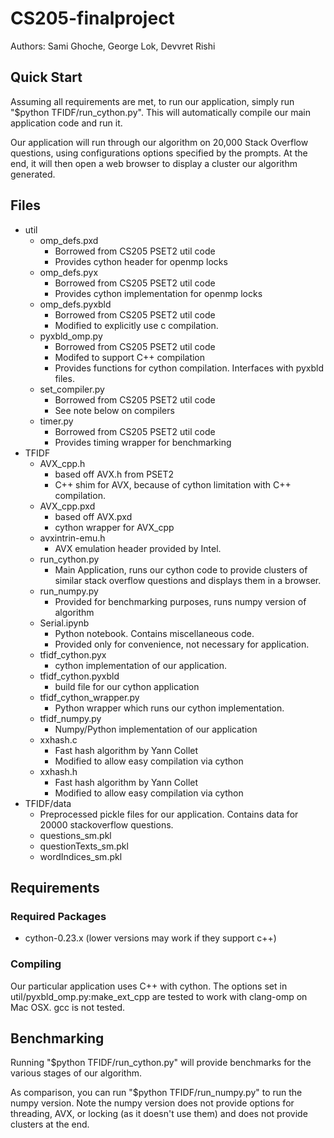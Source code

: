 # CS205-finalproject

Authors: Sami Ghoche, George Lok, Devvret Rishi

## Quick Start

Assuming all requirements are met, to run our application, simply run "$python TFIDF/run_cython.py". This will automatically compile our main application code and run it.

Our application will run through our algorithm on 20,000 Stack Overflow questions, using configurations options specified by the prompts. At the end, it will then open a web browser to display a cluster our algorithm generated.

## Files

* util
  * omp_defs.pxd
    * Borrowed from CS205 PSET2 util code
    * Provides cython header for openmp locks
  * omp_defs.pyx
    * Borrowed from CS205 PSET2 util code
    * Provides cython implementation for openmp locks
  * omp_defs.pyxbld
    * Borrowed from CS205 PSET2 util code
    * Modified to explicitly use c compilation.
  * pyxbld_omp.py
    * Borrowed from CS205 PSET2 util code
    * Modifed to support C++ compilation
    * Provides functions for cython compilation.  Interfaces with pyxbld files.
  * set_compiler.py
    * Borrowed from CS205 PSET2 util code
    * See note below on compilers
  * timer.py
    * Borrowed from CS205 PSET2 util code
    * Provides timing wrapper for benchmarking
* TFIDF
  * AVX_cpp.h
    * based off AVX.h from PSET2
    * C++ shim for AVX, because of cython limitation with C++ compilation.
  * AVX_cpp.pxd
    * based off AVX.pxd
    * cython wrapper for AVX_cpp
  * avxintrin-emu.h
    * AVX emulation header provided by Intel.
  * run_cython.py
    * Main Application, runs our cython code to provide clusters of similar stack overflow questions and displays them in a browser.
  * run_numpy.py
    * Provided for benchmarking purposes, runs numpy version of algorithm
  * Serial.ipynb
    * Python notebook.  Contains miscellaneous code.  
    * Provided only for convenience, not necessary for application.
  * tfidf_cython.pyx
    * cython implementation of our application.
  * tfidf_cython.pyxbld
    * build file for our cython application
  * tfidf_cython_wrapper.py
    * Python wrapper which runs our cython implementation.
  * tfidf_numpy.py
    * Numpy/Python implementation of our application
  * xxhash.c
    * Fast hash algorithm by Yann Collet
    * Modified to allow easy compilation via cython
  * xxhash.h
    * Fast hash algorithm by Yann Collet
    * Modified to allow easy compilation via cython
* TFIDF/data
  * Preprocessed pickle files for our application.  Contains data for 20000 stackoverflow questions.
  * questions_sm.pkl
  * questionTexts_sm.pkl
  * wordIndices_sm.pkl

  
## Requirements

### Required Packages
* cython-0.23.x (lower versions may work if they support c++)

### Compiling
Our particular application uses C++ with cython.  The options set in util/pyxbld_omp.py:make_ext_cpp are tested to work with clang-omp on Mac OSX.  gcc is not tested.  

## Benchmarking

Running "$python TFIDF/run_cython.py" will provide benchmarks for the various stages of our algorithm.

As comparison, you can run "$python TFIDF/run_numpy.py" to run the numpy version.  Note the numpy version does not provide options for threading, AVX, or locking (as it doesn't use them) and does not provide clusters at the end.

